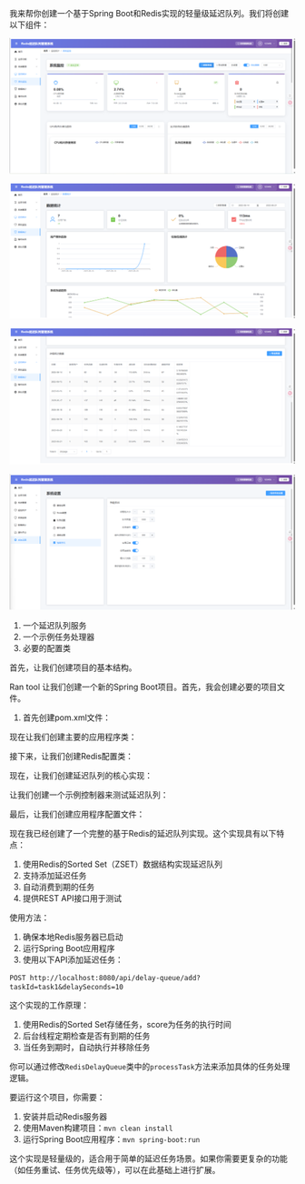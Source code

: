 我来帮你创建一个基于Spring Boot和Redis实现的轻量级延迟队列。我们将创建以下组件：

![img_2.png](./img_2.png)

![img_4.png](./img_4.png)

![img_3.png](./img_3.png)

![img_1.png](./img_1.png)

1. 一个延迟队列服务
2. 一个示例任务处理器
3. 必要的配置类

首先，让我们创建项目的基本结构。


Ran tool
让我们创建一个新的Spring Boot项目。首先，我会创建必要的项目文件。

1. 首先创建pom.xml文件：

现在让我们创建主要的应用程序类：

接下来，让我们创建Redis配置类：

现在，让我们创建延迟队列的核心实现：

让我们创建一个示例控制器来测试延迟队列：

最后，让我们创建应用程序配置文件：

现在我已经创建了一个完整的基于Redis的延迟队列实现。这个实现具有以下特点：

1. 使用Redis的Sorted Set（ZSET）数据结构实现延迟队列
2. 支持添加延迟任务
3. 自动消费到期的任务
4. 提供REST API接口用于测试

使用方法：

1. 确保本地Redis服务器已启动
2. 运行Spring Boot应用程序
3. 使用以下API添加延迟任务：
```
POST http://localhost:8080/api/delay-queue/add?taskId=task1&delaySeconds=10
```

这个实现的工作原理：

1. 使用Redis的Sorted Set存储任务，score为任务的执行时间
2. 后台线程定期检查是否有到期的任务
3. 当任务到期时，自动执行并移除任务

你可以通过修改`RedisDelayQueue`类中的`processTask`方法来添加具体的任务处理逻辑。

要运行这个项目，你需要：

1. 安装并启动Redis服务器
2. 使用Maven构建项目：`mvn clean install`
3. 运行Spring Boot应用程序：`mvn spring-boot:run`

这个实现是轻量级的，适合用于简单的延迟任务场景。如果你需要更复杂的功能（如任务重试、任务优先级等），可以在此基础上进行扩展。

